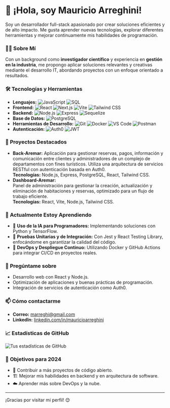 
# 👋 ¡Hola, soy Mauricio Arreghini!

Soy un desarrollador full-stack apasionado por crear soluciones eficientes y de alto impacto. Me gusta aprender nuevas tecnologías, explorar diferentes herramientas y mejorar continuamente mis habilidades de programación.

### 👨‍🔬 **Sobre Mí**

Con un background como **investigador científico** y experiencia en **gestión en la industria**, me propongo aplicar soluciones relevantes y creativas mediante el desarrollo IT, abordando proyectos con un enfoque orientado a resultados.

### 🛠️ **Tecnologías y Herramientas**

- **Lenguajes:** ![JavaScript](https://img.shields.io/badge/-JavaScript-F7DF1E?logo=javascript&logoColor=white) ![SQL](https://img.shields.io/badge/-SQL-336791?logo=postgresql&logoColor=white)
- **Frontend:** ![React](https://img.shields.io/badge/-React-61DAFB?logo=react&logoColor=white) ![Next.js](https://img.shields.io/badge/-Next.js-000000?logo=nextdotjs&logoColor=white) ![Vite](https://img.shields.io/badge/-Vite-646CFF?logo=vite&logoColor=white) ![Tailwind CSS](https://img.shields.io/badge/-TailwindCSS-38B2AC?logo=tailwind-css&logoColor=white)
- **Backend:** ![Node.js](https://img.shields.io/badge/-Node.js-339933?logo=node.js&logoColor=white) ![Express](https://img.shields.io/badge/-Express-000000?logo=express&logoColor=white) ![Sequelize](https://img.shields.io/badge/-Sequelize-52B0E7?logo=sequelize&logoColor=white)
- **Base de Datos:** ![PostgreSQL](https://img.shields.io/badge/-PostgreSQL-336791?logo=postgresql&logoColor=white)
- **Herramientas de Desarrollo:** ![Git](https://img.shields.io/badge/-Git-F05032?logo=git&logoColor=white) ![Docker](https://img.shields.io/badge/-Docker-2496ED?logo=docker&logoColor=white) ![VS Code](https://img.shields.io/badge/-VS%20Code-007ACC?logo=visual-studio-code&logoColor=white) ![Postman](https://img.shields.io/badge/-Postman-FF6C37?logo=postman&logoColor=white)
- **Autenticación:** ![Auth0](https://img.shields.io/badge/-Auth0-EB5424?logo=auth0&logoColor=white) ![JWT](https://img.shields.io/badge/-JWT-000000?logo=JSON%20web%20tokens&logoColor=white)

### 🚀 **Proyectos Destacados**

- **Back-Aremar:** 
  Aplicación para gestionar reservas, pagos, información y comunicación entre clientes y administradores de un complejo de departamentos con fines turísticos. Utiliza una arquitectura de servicios RESTful con autenticación basada en Auth0.  
  **Tecnologías:** Node.js, Express, PostgreSQL, React, Tailwind CSS.  
- **Dashboard-Aremar:**  
  Panel de administración para gestionar la creación, actualización y eliminación de habitaciones y reservas, optimizado para un flujo de trabajo eficiente.  
  **Tecnologías:** React, Vite, Node.js, Tailwind CSS.  
  
### 🌱 **Actualmente Estoy Aprendiendo**

- 🤖 **Uso de la IA para Programadores:** Implementando soluciones con Python y TensorFlow.
- 🧪 **Pruebas Unitarias y de Integración:** Con Jest y React Testing Library, enfocándome en garantizar la calidad del código.
- 🚢 **DevOps y Despliegue Continuo:** Utilizando Docker y GitHub Actions para integrar CI/CD en proyectos reales.

### 💬 **Pregúntame sobre**

- Desarrollo web con React y Node.js.
- Optimización de aplicaciones y buenas prácticas de programación.
- Integración de servicios de autenticación como Auth0.

### 📫 **Cómo contactarme**

- **Correo:** marreghi@gmail.com
- **LinkedIn:** [linkedin.com/in/mauricioarreghini](https://www.linkedin.com/in/mauricio-arreghini-7995861b/)

### 📈 **Estadísticas de GitHub**

![Tus estadísticas de GitHub](https://github-readme-stats.vercel.app/api?username=Arreghini&show_icons=true&theme=radical)

### 🎯 **Objetivos para 2024**

- 👥 Contribuir a más proyectos de código abierto.
- 🏗️ Mejorar mis habilidades en backend y en arquitectura de software.
- ☁️ Aprender más sobre DevOps y la nube.

---

¡Gracias por visitar mi perfil! 😊
